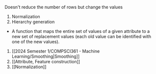 Doesn't reduce the number of rows but change the values
1. Normalization
2. Hierarchy generation

- A function that maps the entire set of values of a given attribute to a new set of replacement values (each old value can be identified with one of the new values).

1. [[2024 Semester 1/COMPSCI361 - Machine Learning/Smoothing|Smoothing]]
2. [[Attribute, Feature construction]]
3. [[Normalization]]
